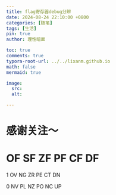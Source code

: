 ```yaml
---
title: flag寄存器debug分辨
date: 2024-08-24 22:10:00 +0800
categories: [随笔]
tags: [生活]
pin: true
author: 理性暗面

toc: true
comments: true
typora-root-url: ../../lixanm.github.io
math: false
mermaid: true

image:
  src: 
  alt: 

---
```


# 感谢关注～ 

# 	   OF   SF   ZF   PF   CF   DF

1 		  OV	  NG       ZR        PE	CT	DN  

0		  NV	  PL          NZ       PO         NC        UP





